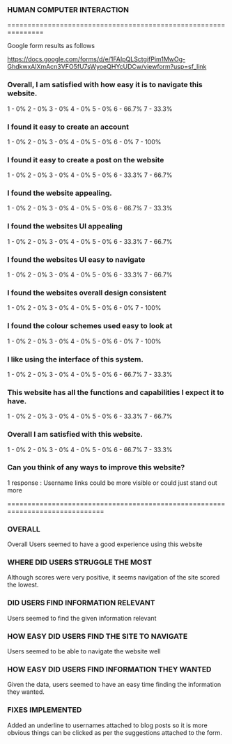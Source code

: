 ### HUMAN COMPUTER INTERACTION
===============================================================

Google form results as follows

https://docs.google.com/forms/d/e/1FAIpQLSctgifPim1MwOg-GhdkwxAlXmAcn3VFO5fU7sWyoeQHYcUDCw/viewform?usp=sf_link

### Overall, I am satisfied with how easy it is to navigate this website.

1 - 0%
2 - 0%
3 - 0% 
4 - 0% 
5 - 0% 
6 - 66.7%
7 - 33.3%

### I found it easy to create an account

1 - 0% 
2 - 0% 
3 - 0% 
4 - 0% 
5 - 0% 
6 - 0% 
7 - 100%

### I found it easy to create a post on the website

1 - 0% 
2 - 0% 
3 - 0% 
4 - 0% 
5 - 0% 
6 - 33.3%
7 - 66.7%

### I found the website appealing.

1 - 0% 
2 - 0% 
3 - 0% 
4 - 0% 
5 - 0% 
6 - 66.7%
7 - 33.3%

### I found the websites UI appealing

1 - 0% 
2 - 0% 
3 - 0% 
4 - 0% 
5 - 0% 
6 - 33.3%
7 - 66.7%

### I found the websites UI easy to navigate

1 - 0% 
2 - 0% 
3 - 0% 
4 - 0% 
5 - 0% 
6 - 33.3%
7 - 66.7%

### I found the websites overall design consistent

1 - 0% 
2 - 0% 
3 - 0% 
4 - 0% 
5 - 0% 
6 - 0% 
7 - 100%

### I found the colour schemes used easy to look at

1 - 0% 
2 - 0% 
3 - 0% 
4 - 0% 
5 - 0% 
6 - 0% 
7 - 100%

### I like using the interface of this system.

1 - 0% 
2 - 0% 
3 - 0% 
4 - 0% 
5 - 0% 
6 - 66.7%
7 - 33.3%

### This website has all the functions and capabilities I expect it to have.

1 - 0% 
2 - 0% 
3 - 0% 
4 - 0% 
5 - 0% 
6 - 33.3%
7 - 66.7%

### Overall I am satisfied with this website.

1 - 0% 
2 - 0% 
3 - 0% 
4 - 0% 
5 - 0% 
6 - 66.7%
7 - 33.3%



### Can you think of any ways to improve this website?

1 response : Username links could be more visible or could just stand out more

==============================================================================

### OVERALL

Overall Users seemed to have a good experience using this website

### WHERE DID USERS STRUGGLE THE MOST

Although scores were very positive, it seems navigation of the site scored the lowest.

### DID USERS FIND INFORMATION RELEVANT

Users seemed to find the given information relevant

### HOW EASY DID USERS FIND THE SITE TO NAVIGATE

Users seemed to be able to navigate the website well

### HOW EASY DID USERS FIND INFORMATION THEY WANTED

Given the data, users seemed to have an easy time finding the information they wanted.

### FIXES IMPLEMENTED

Added an underline to usernames attached to blog posts so it is more obvious things can be clicked as per the 
suggestions attached to the form.